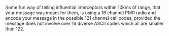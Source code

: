 Some fun way of telling influential interceptors within 10kms of range, that your message was meant for them, is using a 16 channel PMR radio and encode your message in the possible 121 channel call codes, provided the message does not involve over 16 diverse ASCII codes which all are smaller than 122.
